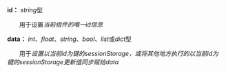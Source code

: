**id：** *string*型

　　用于设置*当前组件的唯一id信息*

**data：** *int*、*float*、*string*、*bool*、*list*或*dict*型

　　用于*设置以当前id为键的sessionStorage，或将其他地方执行的以当前id为键的sessionStorage更新值同步赋给data*